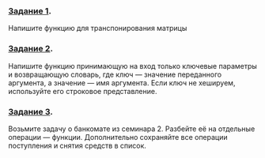 ### **[Задание 1](Task_1.py)**.
Напишите функцию для транспонирования матрицы
### **[Задание 2](Task_2.py)**.
Напишите функцию принимающую на вход только ключевые параметры и возвращающую словарь, где ключ — значение переданного аргумента, а значение — имя аргумента. Если ключ не хешируем, используйте его строковое представление.
### **[Задание 3](/HW_2/Task_1.py)**.
Возьмите задачу о банкомате из семинара 2. Разбейте её на отдельные операции — функции. Дополнительно сохраняйте все операции поступления и снятия средств в список.
